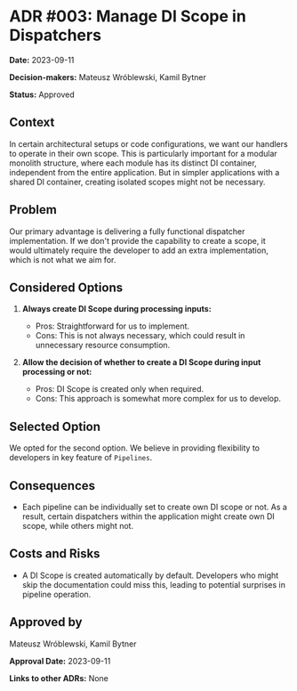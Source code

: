 # ADR #003: Manage DI Scope in Dispatchers

**Date:** 2023-09-11

**Decision-makers:** Mateusz Wróblewski, Kamil Bytner

**Status:** Approved

## Context
In certain architectural setups or code configurations, we want our handlers to operate in their own scope. This is particularly important for a modular monolith structure, where each module has its distinct DI container, independent from the entire application. But in simpler applications with a shared DI container, creating isolated scopes might not be necessary.

## Problem
Our primary advantage is delivering a fully functional dispatcher implementation. If we don't provide the capability to create a scope, it would ultimately require the developer to add an extra implementation, which is not what we aim for.

## Considered Options
1. **Always create DI Scope during processing inputs:**
    - Pros: Straightforward for us to implement.
    - Cons: This is not always necessary, which could result in unnecessary resource consumption.

2. **Allow the decision of whether to create a DI Scope during input processing or not:**
    - Pros: DI Scope is created only when required.
    - Cons: This approach is somewhat more complex for us to develop.

## Selected Option
We opted for the second option. We believe in providing flexibility to developers in key feature of `Pipelines`.

## Consequences
- Each pipeline can be individually set to create own DI scope or not. As a result, certain dispatchers within the application might create own DI scope, while others might not.

## Costs and Risks
- A DI Scope is created automatically by default. Developers who might skip the documentation could miss this, leading to potential surprises in pipeline operation.

## Approved by
Mateusz Wróblewski, Kamil Bytner

**Approval Date:** 2023-09-11

**Links to other ADRs:** None
